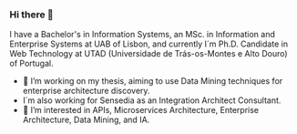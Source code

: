 ### Hi there 👋

<!--
**carlosguti1917/carlosguti1917** is a ✨ _special_ ✨ repository because its `README.md` (this file) appears on your GitHub profile.

Here are some ideas to get you started:

- 🔭 I’m currently working on ...
- 🌱 I’m currently learning ...
- 👯 I’m looking to collaborate on ...
- 🤔 I’m looking for help with ...
- 💬 Ask me about ...
- 📫 How to reach me: ...
- 😄 Pronouns: ...
- ⚡ Fun fact: ...
-->

I have a Bachelor's in Information Systems, an MSc. in Information and Enterprise Systems at UAB of Lisbon, and currently I´m Ph.D. Candidate in Web Technology at UTAD (Universidade de Trás-os-Montes e Alto Douro) of Portugal.
- 🔭 I’m working on my thesis, aiming to use Data Mining techniques for enterprise architecture discovery.
- I´m also working for Sensedia as an Integration Architect Consultant.
- 👯 I’m interested in APIs, Microservices Architecture, Enterprise Architecture, Data Mining, and IA.


